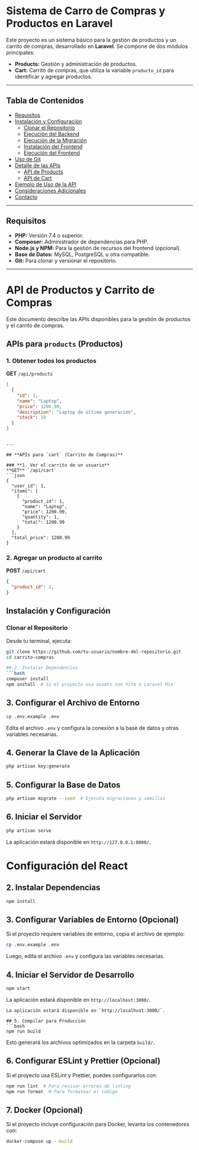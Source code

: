 # Sistema de Carro de Compras y Productos en Laravel

Este proyecto es un sistema básico para la gestión de productos y un carrito de compras, desarrollado en **Laravel**. Se compone de dos módulos principales:

- **Products:** Gestión y administración de productos.
- **Cart:** Carrito de compras, que utiliza la variable `producto_id` para identificar y agregar productos.

---

## Tabla de Contenidos

- [Requisitos](#requisitos)
- [Instalación y Configuración](#instalación-y-configuración)
  - [Clonar el Repositorio](#clonar-el-repositorio)
  - [Ejecución del Backend](#ejecución-del-backend)
  - [Ejecución de la Migración](#ejecución-de-la-migración)
  - [Instalación del Frontend](#instalación-del-frontend)
  - [Ejecución del Frontend](#ejecución-del-frontend)
- [Uso de Git](#uso-de-git)
- [Detalle de las APIs](#detalle-de-las-apis)
  - [API de Products](#api-de-products)
  - [API de Cart](#api-de-cart)
- [Ejemplo de Uso de la API](#ejemplo-de-uso-de-la-api)
- [Consideraciones Adicionales](#consideraciones-adicionales)
- [Contacto](#contacto)

---

## Requisitos

- **PHP:** Versión 7.4 o superior.
- **Composer:** Administrador de dependencias para PHP.
- **Node.js y NPM:** Para la gestión de recursos del frontend (opcional).
- **Base de Datos:** MySQL, PostgreSQL u otra compatible.
- **Git:** Para clonar y versionar el repositorio.

---



# API de Productos y Carrito de Compras

Este documento describe las APIs disponibles para la gestión de productos y el carrito de compras.

## **APIs para `products` (Productos)**

### **1. Obtener todos los productos**  
**GET** `/api/products`
```json
[
  {
    "id": 1,
    "name": "Laptop",
    "price": 1200.99,
    "description": "Laptop de última generación",
    "stock": 10
  }
]
```
```

---

## **APIs para `cart` (Carrito de Compras)**

### **1. Ver el carrito de un usuario**  
**GET** `/api/cart`
```json
{
  "user_id": 1,
  "items": [
    {
      "product_id": 1,
      "name": "Laptop",
      "price": 1200.99,
      "quantity": 1,
      "total": 1200.99
    }
  ],
  "total_price": 1200.99
}
```

### **2. Agregar un producto al carrito**  
**POST** `/api/cart`
```json
{
  "product_id": 2,
}
```



## Instalación y Configuración

### Clonar el Repositorio

Desde tu terminal, ejecuta:

```bash
git clone https://github.com/tu-usuario/nombre-del-repositorio.git
cd carrito-compras

## 2. Instalar Dependencias
```bash
composer install
npm install  # Si el proyecto usa assets con Vite o Laravel Mix
```

## 3. Configurar el Archivo de Entorno
```bash
cp .env.example .env
```
Edita el archivo `.env` y configura la conexión a la base de datos y otras variables necesarias.

## 4. Generar la Clave de la Aplicación
```bash
php artisan key:generate
```

## 5. Configurar la Base de Datos
```bash
php artisan migrate --seed  # Ejecuta migraciones y semillas
```

## 6. Iniciar el Servidor
```bash
php artisan serve
```
La aplicación estará disponible en `http://127.0.0.1:8000/`.

# Configuración del React 


## 2. Instalar Dependencias
```bash
npm install
```

## 3. Configurar Variables de Entorno (Opcional)
Si el proyecto requiere variables de entorno, copia el archivo de ejemplo:
```bash
cp .env.example .env
```
Luego, edita el archivo `.env` y configura las variables necesarias.

## 4. Iniciar el Servidor de Desarrollo
```bash
npm start
```
La aplicación estará disponible en `http://localhost:3000/`.

```
La aplicación estará disponible en `http://localhost:3000/`.

## 5. Compilar para Producción
```bash
npm run build
```
Esto generará los archivos optimizados en la carpeta `build/`.

## 6. Configurar ESLint y Prettier (Opcional)
Si el proyecto usa ESLint y Prettier, puedes configurarlos con:
```bash
npm run lint  # Para revisar errores de linting
npm run format  # Para formatear el código
```

## 7. Docker (Opcional)
Si el proyecto incluye configuración para Docker, levanta los contenedores con:
```bash
docker-compose up --build
